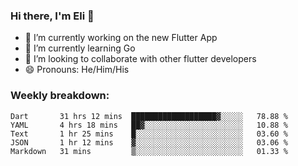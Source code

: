 ### Hi there, I'm Eli 👋
- 🔭 I’m currently working on the new Flutter App
- 🌱 I’m currently learning Go
- 🦄 I’m looking to collaborate with other flutter developers
- 😄 Pronouns: He/Him/His

### Weekly breakdown:
<!--START_SECTION:waka-->
```text
Dart       31 hrs 12 mins  ███████████████████▓░░░░░   78.88 % 
YAML       4 hrs 18 mins   ██▓░░░░░░░░░░░░░░░░░░░░░░   10.88 % 
Text       1 hr 25 mins    █░░░░░░░░░░░░░░░░░░░░░░░░   03.60 % 
JSON       1 hr 12 mins    ▓░░░░░░░░░░░░░░░░░░░░░░░░   03.06 % 
Markdown   31 mins         ▒░░░░░░░░░░░░░░░░░░░░░░░░   01.33 % 
```
<!--END_SECTION:waka-->
